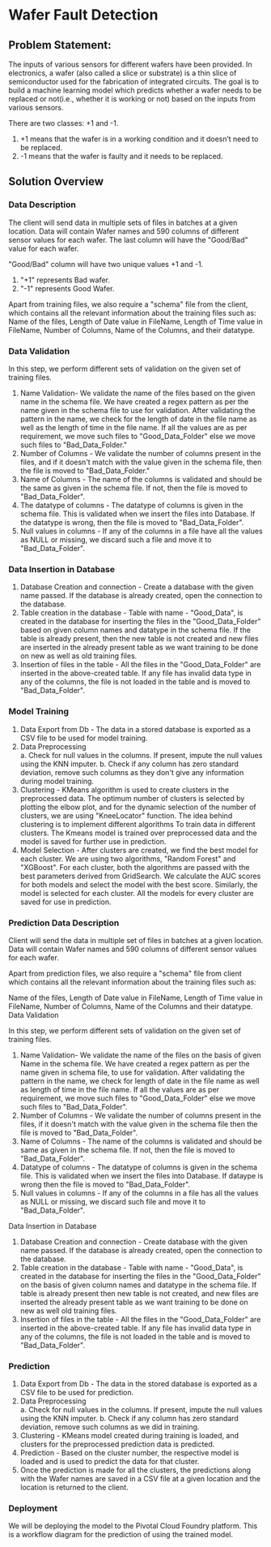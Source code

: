 # Wafer Fault Detection

## Problem Statement:

The inputs of various sensors for different wafers have been provided. In electronics, a wafer (also called a slice or substrate) is a thin slice of semiconductor used for the fabrication of integrated circuits. The goal is to build a machine learning model which predicts whether a wafer needs to be replaced or not(i.e., whether it is working or not) based on the inputs from various sensors.

There are two classes: +1 and -1.
1. +1 means that the wafer is in a working condition and it doesn’t need to be replaced.
2. -1 means that the wafer is faulty and it needs to be replaced.

## Solution Overview

### Data Description

The client will send data in multiple sets of files in batches at a given location. Data will contain Wafer names and 590 columns of different sensor values for each wafer. The last column will have the "Good/Bad" value for each wafer.

"Good/Bad" column will have two unique values +1 and -1.  
1. "+1" represents Bad wafer.
2. "-1" represents Good Wafer.
   
Apart from training files, we also require a "schema" file from the client, which contains all the relevant information about the training files such as:
Name of the files, Length of Date value in FileName, Length of Time value in FileName, Number of Columns, Name of the Columns, and their datatype.
 
### Data Validation 

In this step, we perform different sets of validation on the given set of training files.  
1. Name Validation- We validate the name of the files based on the given name in the schema file. We have created a regex pattern as per the name given in the schema file to use for validation. After validating the pattern in the name, we check for the length of date in the file name as well as the length of time in the file name. If all the values are as per requirement, we move such files to "Good_Data_Folder" else we move such files to "Bad_Data_Folder."
2. Number of Columns - We validate the number of columns present in the files, and if it doesn't match with the value given in the schema file, then the file is moved to "Bad_Data_Folder."
3. Name of Columns - The name of the columns is validated and should be the same as given in the schema file. If not, then the file is moved to "Bad_Data_Folder".
4. The datatype of columns - The datatype of columns is given in the schema file. This is validated when we insert the files into Database. If the datatype is wrong, then the file is moved to "Bad_Data_Folder".
5. Null values in columns - If any of the columns in a file have all the values as NULL or missing, we discard such a file and move it to "Bad_Data_Folder".

### Data Insertion in Database
 
1. Database Creation and connection - Create a database with the given name passed. If the database is already created, open the connection to the database. 
2. Table creation in the database - Table with name - "Good_Data", is created in the database for inserting the files in the "Good_Data_Folder" based on given column names and datatype in the schema file. If the table is already present, then the new table is not created and new files are inserted in the already present table as we want training to be done on new as well as old training files.     
3. Insertion of files in the table - All the files in the "Good_Data_Folder" are inserted in the above-created table. If any file has invalid data type in any of the columns, the file is not loaded in the table and is moved to "Bad_Data_Folder".
 
### Model Training

1. Data Export from Db - The data in a stored database is exported as a CSV file to be used for model training.
2. Data Preprocessing   
   a. Check for null values in the columns. If present, impute the null values using the KNN imputer.
   b. Check if any column has zero standard deviation, remove such columns as they don't give any information during model training.
4. Clustering - KMeans algorithm is used to create clusters in the preprocessed data. The optimum number of clusters is selected by plotting the elbow plot, and for the dynamic selection of the number of clusters, we are using "KneeLocator" function. The idea behind clustering is to implement different algorithms
   To train data in different clusters. The Kmeans model is trained over preprocessed data and the model is saved for further use in prediction.
5. Model Selection - After clusters are created, we find the best model for each cluster. We are using two algorithms, "Random Forest" and "XGBoost". For each cluster, both the algorithms are passed with the best parameters derived from GridSearch. We calculate the AUC scores for both models and select the model with the best score. Similarly, the model is selected for each cluster. All the models for every cluster are saved for use in prediction.

### Prediction Data Description
 
Client will send the data in multiple set of files in batches at a given location. Data will contain Wafer names and 590 columns of different sensor values for each wafer.

Apart from prediction files, we also require a "schema" file from client which contains all the relevant information about the training files such as:

Name of the files, Length of Date value in FileName, Length of Time value in FileName, Number of Columns, Name of the Columns and their datatype.
 Data Validation
 
In this step, we perform different sets of validation on the given set of training files.  
1. Name Validation- We validate the name of the files on the basis of given Name in the schema file. We have created a regex pattern as per the name given in schema file, to use for validation. After validating the pattern in the name, we check for length of date in the file name as well as length of time in the file name. If all the values are as per requirement, we move such files to "Good_Data_Folder" else we move such files to "Bad_Data_Folder". 
2. Number of Columns - We validate the number of columns present in the files, if it doesn't match with the value given in the schema file then the file is moved to "Bad_Data_Folder". 
3. Name of Columns - The name of the columns is validated and should be same as given in the schema file. If not, then the file is moved to "Bad_Data_Folder". 
4. Datatype of columns - The datatype of columns is given in the schema file. This is validated when we insert the files into Database. If dataype is wrong then the file is moved to "Bad_Data_Folder". 
5. Null values in columns - If any of the columns in a file has all the values as NULL or missing, we discard such file and move it to "Bad_Data_Folder".
   
Data Insertion in Database 
1. Database Creation and connection - Create database with the given name passed. If the database is already created, open the connection to the database. 
2. Table creation in the database - Table with name - "Good_Data", is created in the database for inserting the files in the "Good_Data_Folder" on the basis of given column names and datatype in the schema file. If table is already present then new table is not created, and new files are inserted the already present table as we want training to be done on new as well old training files.     
3. Insertion of files in the table - All the files in the "Good_Data_Folder" are inserted in the above-created table. If any file has invalid data type in any of the columns, the file is not loaded in the table and is moved to "Bad_Data_Folder".

### Prediction 
 
1. Data Export from Db - The data in the stored database is exported as a CSV file to be used for prediction.
2. Data Preprocessing    
   a. Check for null values in the columns. If present, impute the null values using the KNN imputer.
   b. Check if any column has zero standard deviation, remove such columns as we did in training.
3. Clustering - KMeans model created during training is loaded, and clusters for the preprocessed prediction data is predicted.
4. Prediction - Based on the cluster number, the respective model is loaded and is used to predict the data for that cluster.
5. Once the prediction is made for all the clusters, the predictions along with the Wafer names are saved in a CSV file at a given location and the location is returned to the client.
 
### Deployment

We will be deploying the model to the Pivotal Cloud Foundry platform. 
This is a workflow diagram for the prediction of using the trained model.                  
